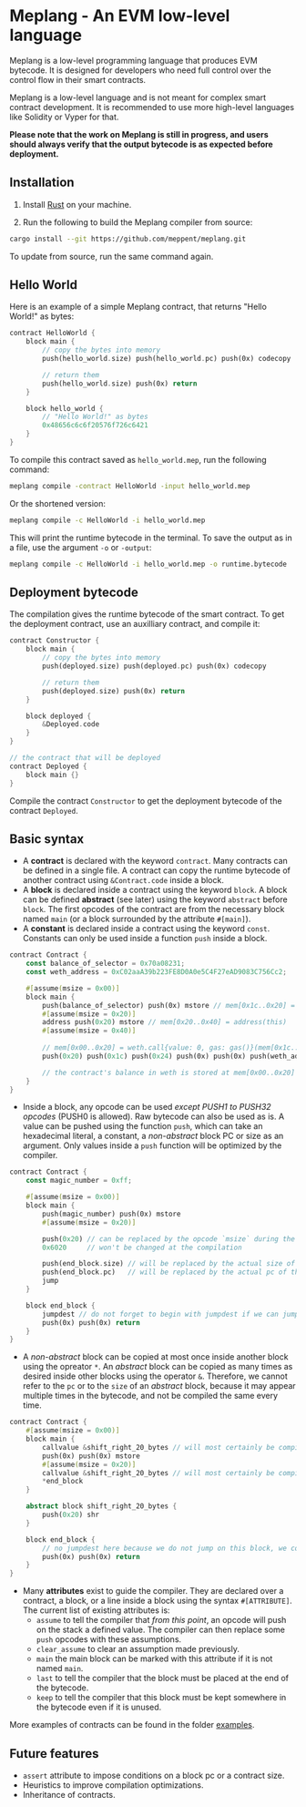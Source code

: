 # Meplang - An EVM low-level language

Meplang is a low-level programming language that produces EVM bytecode. It is designed for developers who need full control over the control flow in their smart contracts.

Meplang is a low-level language and is not meant for complex smart contract development. It is recommended to use more high-level languages like Solidity or Vyper for that.

**Please note that the work on Meplang is still in progress, and users should always verify that the output bytecode is as expected before deployment.**

## Installation

1. Install [Rust](https://www.rust-lang.org/tools/install) on your machine.

2. Run the following to build the Meplang compiler from source:

```sh
cargo install --git https://github.com/meppent/meplang.git
```

To update from source, run the same command again.

## Hello World

Here is an example of a simple Meplang contract, that returns "Hello World!" as bytes:

```rust
contract HelloWorld {
    block main {
        // copy the bytes into memory
        push(hello_world.size) push(hello_world.pc) push(0x) codecopy

        // return them
        push(hello_world.size) push(0x) return 
    }

    block hello_world {
        // "Hello World!" as bytes
        0x48656c6c6f20576f726c6421
    }
}
```

To compile this contract saved as `hello_world.mep`, run the following command: 

```sh
meplang compile -contract HelloWorld -input hello_world.mep
```

Or the shortened version: 

```sh
meplang compile -c HelloWorld -i hello_world.mep
```

This will print the runtime bytecode in the terminal. To save the output as in a file, use the argument `-o` or `-output`:

```sh
meplang compile -c HelloWorld -i hello_world.mep -o runtime.bytecode
```

## Deployment bytecode

The compilation gives the runtime bytecode of the smart contract. To get the deployment contract, use an auxilliary contract, and compile it:

```rust
contract Constructor {
    block main {
        // copy the bytes into memory
        push(deployed.size) push(deployed.pc) push(0x) codecopy

        // return them
        push(deployed.size) push(0x) return 
    }

    block deployed {
        &Deployed.code
    }
}

// the contract that will be deployed
contract Deployed {
    block main {}
}
```

Compile the contract `Constructor` to get the deployment bytecode of the contract `Deployed`.

## Basic syntax

- A **contract** is declared with the keyword `contract`. Many contracts can be defined in a single file. A contract can copy the runtime bytecode of another contract using `&Contract.code` inside a block.
- A **block** is declared inside a contract using the keyword `block`. A block can be defined **abstract** (see later) using the keyword `abstract` before `block`. The first opcodes of the contract are from the necessary block named `main` (or a block surrounded by the attribute `#[main]`).
- A **constant** is declared inside a contract using the keyword `const`. Constants can only be used inside a function `push` inside a block.

```rust
contract Contract {
    const balance_of_selector = 0x70a08231;
    const weth_address = 0xC02aaA39b223FE8D0A0e5C4F27eAD9083C756Cc2;

    #[assume(msize = 0x00)]
    block main {
        push(balance_of_selector) push(0x) mstore // mem[0x1c..0x20] = 0x70a08231
        #[assume(msize = 0x20)]
        address push(0x20) mstore // mem[0x20..0x40] = address(this)
        #[assume(msize = 0x40)]
    
        // mem[0x00..0x20] = weth.call{value: 0, gas: gas()}(mem[0x1c..0x20])
        push(0x20) push(0x1c) push(0x24) push(0x) push(0x) push(weth_address) gas call

        // the contract's balance in weth is stored at mem[0x00..0x20]
    }
}
```

- Inside a block, any opcode can be used *except PUSH1 to PUSH32 opcodes* (PUSH0 is allowed). Raw bytecode can also be used as is. A value can be pushed using the function `push`, which can take an hexadecimal literal, a constant, a *non-abstract* block PC or size as an argument. Only values inside a `push` function will be optimized by the compiler.

```rust
contract Contract {
    const magic_number = 0xff;

    #[assume(msize = 0x00)]
    block main {
        push(magic_number) push(0x) mstore
        #[assume(msize = 0x20)]

        push(0x20) // can be replaced by the opcode `msize` during the compilation
        0x6020     // won't be changed at the compilation

        push(end_block.size) // will be replaced by the actual size of the block `end_block`
        push(end_block.pc)   // will be replaced by the actual pc of the beginning of the block `end_block`
        jump
    }

    block end_block {
        jumpdest // do not forget to begin with jumpdest if we can jump on this block
        push(0x) push(0x) return
    }
}
```
- A *non-abstract* block can be copied at most once inside another block using the opreator `*`. An *abstract* block can be copied as many times as desired inside other blocks using the operator `&`. Therefore, we cannot refer to the `pc` or to the `size` of an *abstract* block, because it may appear multiple times in the bytecode, and not be compiled the same every time.

```rust
contract Contract {
    #[assume(msize = 0x00)]
    block main {
        callvalue &shift_right_20_bytes // will most certainly be compiled `callvalue push1 0x20 shr`
        push(0x) push(0x) mstore
        #[assume(msize = 0x20)]
        callvalue &shift_right_20_bytes // will most certainly be compiled `callvalue msize shr` because we assumed msize = 0x20.
        *end_block
    }

    abstract block shift_right_20_bytes {
        push(0x20) shr
    }

    block end_block {
        // no jumpdest here because we do not jump on this block, we copy it
        push(0x) push(0x) return
    } 
}
```
- Many **attributes** exist to guide the compiler. They are declared over a contract, a block, or a line inside a block using the syntax `#[ATTRIBUTE]`. The current list of existing attributes is:
    -   `assume` to tell the compiler that *from this point*, an opcode will push on the stack a defined value. The compiler can then replace some `push` opcodes with these assumptions. 
    - `clear_assume` to clear an assumption made previously.
    - `main` the main block can be marked with this attribute if it is not named `main`.
    - `last` to tell the compiler that the block must be placed at the end of the bytecode.
    - `keep` to tell the compiler that this block must be kept somewhere in the bytecode even if it is unused.

More examples of contracts can be found in the folder [examples](examples).

## Future features

- `assert` attribute to impose conditions on a block pc or a contract size.
- Heuristics to improve compilation optimizations.
- Inheritance of contracts.
